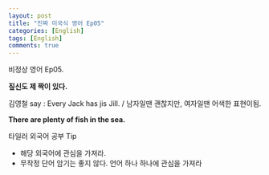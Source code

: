 ```yaml
---
layout: post
title: "진짜 미국식 영어 Ep05"
categories: [English]
tags: [English]
comments: true
---
```


비정상 영어 Ep05. 

<b> 짚신도 제 짝이 있다.</b>

김영철 say : Every Jack has jis Jill. / 남자일땐 괜찮지만, 여자일땐 어색한 표현이됨.

<b> There are plenty of fish in the sea. </b>

타일러 외국어 공부 Tip
- 해당 외국어에 관심을 가져라.
- 무작정 단어 암기는 좋지 않다. 언어 하나 하나에 관심을 가져라
